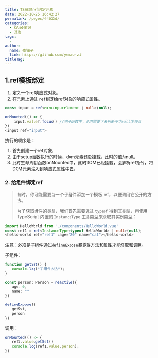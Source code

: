 ```yaml
---
title: TS获取ref绑定元素
date: 2022-10-25 16:42:27
permalink: /pages/44033d/
categories:
  - 《Vue》笔记
  - 其他
tags:
  - 
author: 
  name: 夜猫子
  link: https://github.com/yemao-zi
titleTag: 
---
```

## 1.ref模板绑定

1. 定义一个ref响应式对象。
2. 在元素上通过 `ref`绑定给ref对象的响应式属性。

```ts
const input = ref<HTMLInputElement | null>(null);

onMounted(() => {
    input.value?.focus() //钩子函数中，使用需要？来判断不为null才使用
})
<input ref="input">
```

执行的顺序是：

1. 首先创建一个ref对象。
2. 由于setup函数执行的时候，dom元素还没挂载，此时的值为null。
3. 此时生命周期函数onMounted中，此时DOM已经挂载，会解析ref指令，将DOM元素注入到响应式属性中去。

### 2. 给组件绑定ref

> 有时，你可能需要为一个子组件添加一个模板 ref，以便调用它公开的方法。
>
> 为了获取组件的类型，我们首先需要通过 `typeof` 得到其类型，再使用 TypeScript 内置的 `InstanceType` 工具类型来获取其实例类型：

```ts
import HelloWorld from './components/HelloWorld.vue'
const ref1 = ref<InstanceType<typeof HelloWorld> | null>(null);
<hello-world ref="ref1" :age="20" name="cat"></hello-world>
```

注意：必须是子组件通过`defineExpose`暴露得方法和属性才能获取和调用。

子组件：

```ts
function getSst() {
   console.log("子组件方法");
}

const person: Person = reactive({
   age: 0,
   name: ""
})

defineExpose({
   getSst,
   person
})
```

调用：

```ts
onMounted(() => {
   ref1.value.getSst()
   console.log(ref1.value.person);
})
```

